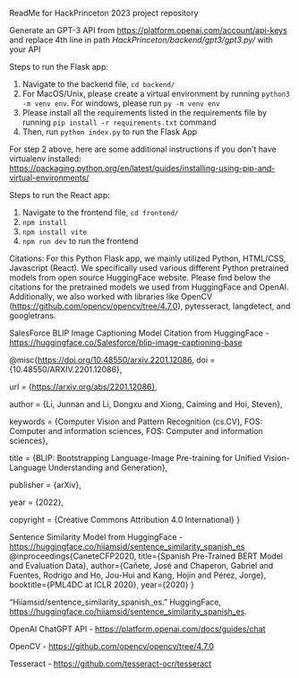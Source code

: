 ReadMe for HackPrinceton 2023 project repository

Generate an GPT-3 API from https://platform.openai.com/account/api-keys and 
replace 4th line in path *HackPrinceton/backend/gpt3/gpt3.py/* with your API

Steps to run the Flask app:
1) Navigate to the backend file, `cd backend/`
2) For MacOS/Unix, please create a virtual environment by running `python3 -m venv env`. For windows, please run `py -m venv env`
3) Please install all the requirements listed in the requirements file by running `pip install -r requirements.txt` command
4) Then, run `python index.py` to run the Flask App

For step 2 above, here are some additional instructions if you don't have virtualenv installed: https://packaging.python.org/en/latest/guides/installing-using-pip-and-virtual-environments/

Steps to run the React app:
1) Navigate to the frontend file, `cd frontend/`
2) `npm install`
2) `npm install vite`
3) `npm run dev` to run the frontend  



Citations:
For this Python Flask app, we mainly utilized Python, HTML/CSS, Javascript (React). We specifically used various different  Python pretrained models from open source HuggingFace website. Please find below the citations for the pretrained models we used from HuggingFace and OpenAI. Additionally, we also worked with libraries like OpenCV (https://github.com/opencv/opencv/tree/4.7.0), pytesseract, langdetect, and googletrans.


SalesForce BLIP Image Captioning Model Citation from HuggingFace -https://huggingface.co/Salesforce/blip-image-captioning-base

@misc{https://doi.org/10.48550/arxiv.2201.12086,
  doi = {10.48550/ARXIV.2201.12086},
  
  url = {https://arxiv.org/abs/2201.12086},
  
  author = {Li, Junnan and Li, Dongxu and Xiong, Caiming and Hoi, Steven},
  
  keywords = {Computer Vision and Pattern Recognition (cs.CV), FOS: Computer and information sciences, FOS: Computer and information sciences},
  
  title = {BLIP: Bootstrapping Language-Image Pre-training for Unified Vision-Language Understanding and Generation},
  
  publisher = {arXiv},
  
  year = {2022},
  
  copyright = {Creative Commons Attribution 4.0 International}
}


Sentence Similarity Model from HuggingFace - https://huggingface.co/hiiamsid/sentence_similarity_spanish_es
@inproceedings{CaneteCFP2020,
  title={Spanish Pre-Trained BERT Model and Evaluation Data},
  author={Cañete, José and Chaperon, Gabriel and Fuentes, Rodrigo and Ho, Jou-Hui and Kang, Hojin and Pérez, Jorge},
  booktitle={PML4DC at ICLR 2020},
  year={2020}
}

“Hiiamsid/sentence_similarity_spanish_es.” HuggingFace, https://huggingface.co/hiiamsid/sentence_similarity_spanish_es. 



OpenAI ChatGPT API - https://platform.openai.com/docs/guides/chat

OpenCV - https://github.com/opencv/opencv/tree/4.7.0

Tesseract - https://github.com/tesseract-ocr/tesseract
